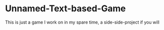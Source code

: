 # Unnamed-Text-based-Game

This is just a game I work on in my spare time, a side-side-project if you will